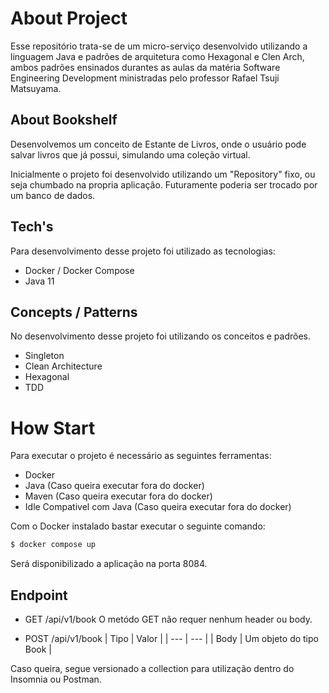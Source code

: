 # About Project

Esse repositório trata-se de um micro-serviço desenvolvido utilizando a linguagem Java e padrões de arquitetura como Hexagonal e Clen Arch, ambos padrões ensinados durantes as aulas da matéria Software Engineering Development ministradas pelo professor Rafael Tsuji Matsuyama.

## About Bookshelf 

Desenvolvemos um conceito de Estante de Livros, onde o usuário pode salvar livros que já possui, simulando uma coleção virtual.

Inicialmente o projeto foi desenvolvido utilizando um "Repository" fixo, ou seja chumbado na propria aplicação. Futuramente poderia ser trocado por um banco de dados.

## Tech's

Para desenvolvimento desse projeto foi utilizado as tecnologias:

- Docker / Docker Compose
- Java 11

## Concepts / Patterns

No desenvolvimento desse projeto foi utilizando os conceitos e padrões.

- Singleton
- Clean Architecture
- Hexagonal
- TDD 

# How Start

Para executar o projeto é necessário as seguintes ferramentas:

- Docker
- Java                          (Caso queira executar fora do docker)
- Maven                         (Caso queira executar fora do docker)
- Idle Compativel com Java      (Caso queira executar fora do docker)

Com o Docker instalado bastar executar o seguinte comando:

```bash
$ docker compose up
```

Será disponibilizado a aplicação na porta 8084.

## Endpoint

* GET /api/v1/book
O metódo GET não requer nenhum header ou body.

* POST /api/v1/book
| Tipo | Valor |
| --- | --- |
| Body | Um objeto do tipo Book |

Caso queira, segue versionado a collection para utilização dentro do Insomnia ou Postman.